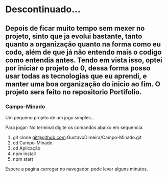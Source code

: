 <h1>
  Descontinuado...
</h1>

<h2>
 Depois de ficar muito tempo sem mexer no projeto, sinto que ja evolui bastante, tanto quanto a organização quanto na forma como eu codo, além de que já não entendo mais o codigo como entendia antes.
Tendo em vista isso, optei por iniciar o projeto do 0, dessa forma posso usar todas as tecnologias que eu aprendi, e manter uma boa organização do inicio ao fim.
O projeto sera feito no repositorio Portifolio.
</h2>

<h3>
Campo-Minado
</h3>
Um pequeno projeto de um jogo simples...

Para jogar:
No terminal digite os comandos abaixo em sequencia.

1) git clone git@github.com:GustavoDimeira/Campo-Minado.git
2) cd Campo-Minado
3) cd Aplicação
4) npm install
5) npm start

Espere a pagina carregar no navegador, pode levar alguns minutos.


